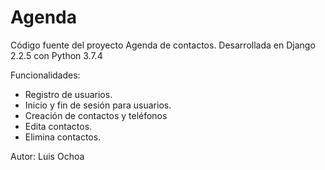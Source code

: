 # Agenda

Código fuente del proyecto Agenda de contactos.
Desarrollada en Django 2.2.5 con Python 3.7.4

Funcionalidades:
- Registro de usuarios.
- Inicio y fin de sesión para usuarios.
- Creación de contactos y teléfonos 
- Edita contactos.
- Elimina contactos.

Autor: Luis Ochoa
